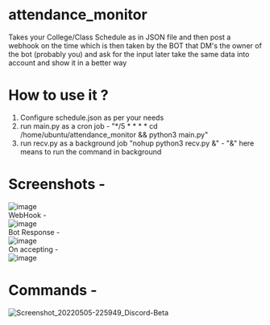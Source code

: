 # attendance_monitor

Takes your College/Class Schedule as in JSON file and then post a webhook on the time 
which is then taken by the BOT that DM's the owner of the bot (probably you) and ask for the input
later take the same data into account and show it in a better way 


# How to use it ? 
1. Configure schedule.json as per your needs
2. run main.py as a cron job - "*/5 * * * * cd /home/ubuntu/attendance_monitor && python3 main.py"
3. run recv.py as a background job "nohup python3 recv.py &" - "&" here means to run the command in background

# Screenshots - </br>
![image](https://user-images.githubusercontent.com/45149585/166979152-eacc60ae-7712-4a14-9c2c-17971ee503ed.png)</br>
WebHook - </br>![image](https://user-images.githubusercontent.com/45149585/166979261-63828571-9f6b-4b59-81d7-2ce02363bbdf.png)</br>
Bot Response - </br>![image](https://user-images.githubusercontent.com/45149585/166979276-97d53b07-c7d7-47d5-b0c6-316de5c7cfcf.png)</br>
On accepting - </br>![image](https://user-images.githubusercontent.com/45149585/166979380-ccc27663-e42c-4043-9ecb-d020668cffeb.png)</br>

# Commands - 

![Screenshot_20220505-225949_Discord-Beta](https://user-images.githubusercontent.com/45149585/166979654-fdf3ad39-5451-4805-afd0-d909d8bbbc4b.jpg)
